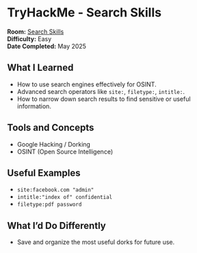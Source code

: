 # TryHackMe - Search Skills

**Room:** [Search Skills](https://tryhackme.com/room/searchskills)  
**Difficulty:** Easy  
**Date Completed:** May 2025

## What I Learned
- How to use search engines effectively for OSINT.
- Advanced search operators like `site:`, `filetype:`, `intitle:`.
- How to narrow down search results to find sensitive or useful information.

## Tools and Concepts
- Google Hacking / Dorking
- OSINT (Open Source Intelligence)

## Useful Examples
- `site:facebook.com "admin"`
- `intitle:"index of" confidential`
- `filetype:pdf password`

## What I’d Do Differently
- Save and organize the most useful dorks for future use.
